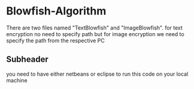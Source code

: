 # Blowfish-Algorithm
There are two files named "TextBlowfish" and "ImageBlowfish". for text encryption no need to specify path but for image encryption we need to specify the path from the respective PC
## Subheader
you need to have either netbeans or eclipse to run this code on your local machine